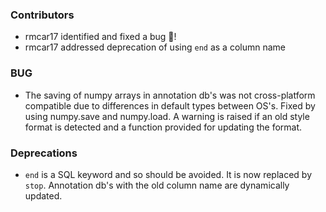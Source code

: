 <!--
A new scriv changelog fragment.

Uncomment the section that is right (remove the HTML comment wrapper).
-->


### Contributors

- rmcar17 identified and fixed a bug 🚀!
- rmcar17 addressed deprecation of using `end` as a column name


<!--
### ENH

- A bullet item for the ENH category.

-->

### BUG

- The saving of numpy arrays in annotation db's was not cross-platform
  compatible due to differences in default types between OS's. Fixed by
  using numpy.save and numpy.load. A warning is raised if an old style
  format is detected and a function provided for updating the format.


<!--
### DOC

- A bullet item for the DOC category.

-->

### Deprecations

- `end` is a SQL keyword and so should be avoided. It is now replaced
  by `stop`. Annotation db's with the old column name are dynamically
  updated.

<!--
### Discontinued

- A bullet item for the Discontinued category.

-->
